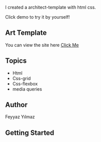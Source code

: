 I created a architect-template with html css.

Click demo to try it by yourself!

## Art Template

You can view the site here
[Click Me](https://dapper-kataifi-f3279c.netlify.app/)

## Topics



- Html  
- Css-grid
- Css-flexbox
- media queries
  


## Author

Feyyaz Yılmaz

## Getting Started
